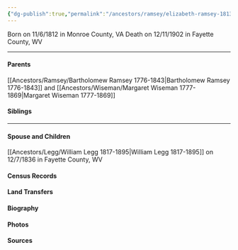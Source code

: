 ```yaml
---
{"dg-publish":true,"permalink":"/ancestors/ramsey/elizabeth-ramsey-1813-1902/","tags":["Elizabeth-Ramsey"]}
---
```


Born on  11/6/1812 in Monroe County, VA
Death on 12/11/1902 in Fayette County, WV

---
#### Parents

[[Ancestors/Ramsey/Bartholomew Ramsey 1776-1843\|Bartholomew Ramsey 1776-1843]] and [[Ancestors/Wiseman/Margaret Wiseman 1777-1869\|Margaret Wiseman 1777-1869]]
#### Siblings
<!-- Link to sibling -->

---
#### Spouse and Children
[[Ancestors/Legg/William Legg 1817-1895\|William Legg 1817-1895]] on 12/7/1836 in Fayette County, WV
<!-- Link to child -->

#### Census Records

#### Land Transfers

#### Biography

#### Photos

#### Sources

